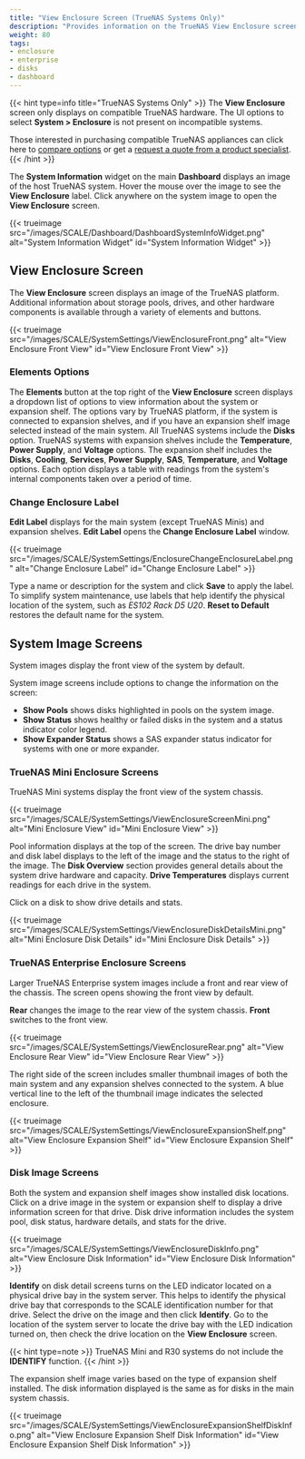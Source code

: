 ```yaml
---
title: "View Enclosure Screen (TrueNAS Systems Only)"
description: "Provides information on the TrueNAS View Enclosure screen available only on compatible TrueNAS hardware systems."
weight: 80
tags:
- enclosure
- enterprise
- disks
- dashboard
---
```


{{< hint type=info title="TrueNAS Systems Only" >}}
The **View Enclosure** screen only displays on compatible TrueNAS hardware.
The UI options to select **System > Enclosure** is not present on incompatible systems.

Those interested in purchasing compatible TrueNAS appliances can click here to [compare options](https://www.truenas.com/systems-overview/) or get a [request a quote from a product specialist](https://www.truenas.com/get-quote/).  
{{< /hint >}}

The **System Information** widget on the main **Dashboard** displays an image of the host TrueNAS system.
Hover the mouse over the image to see the **View Enclosure** label.
Click anywhere on the system image to open the **View Enclosure** screen.

{{< trueimage src="/images/SCALE/Dashboard/DashboardSystemInfoWidget.png" alt="System Information Widget" id="System Information Widget" >}}

## View Enclosure Screen

The **View Enclosure** screen displays an image of the TrueNAS platform.
Additional information about storage pools, drives, and other hardware components is available through a variety of elements and buttons.

{{< trueimage src="/images/SCALE/SystemSettings/ViewEnclosureFront.png" alt="View Enclosure Front View" id="View Enclosure Front View" >}}

### Elements Options

The **Elements** button at the top right of the **View Enclosure** screen displays a dropdown list of options to view information about the system or expansion shelf.
The options vary by TrueNAS platform, if the system is connected to expansion shelves, and if you have an expansion shelf image selected instead of the main system.
All TrueNAS systems include the **Disks** option. TrueNAS systems with expansion shelves include the **Temperature**, **Power Supply**, and **Voltage** options.
The expansion shelf  includes the **Disks**, **Cooling**, **Services**, **Power Supply**, **SAS**, **Temperature**, and **Voltage** options.
Each option displays a table with readings from the system's internal components taken over a period of time.

### Change Enclosure Label

**Edit Label** displays for the main system (except TrueNAS Minis) and expansion shelves.
**Edit Label** opens the **Change Enclosure Label** window.

{{< trueimage src="/images/SCALE/SystemSettings/EnclosureChangeEnclosureLabel.png" alt="Change Enclosure Label" id="Change Enclosure Label" >}}

Type a name or description for the system and click **Save** to apply the label.
To simplify system maintenance, use labels that help identify the physical location of the system, such as *ES102 Rack D5 U20*.
**Reset to Default** restores the default name for the system.

## System Image Screens

System images display the front view of the system by default.

System image screens include options to change the information on the screen:

* **Show Pools** shows disks highlighted in pools on the system image.
* **Show Status** shows healthy or failed disks in the system and a status indicator color legend.
* **Show Expander Status** shows a SAS expander status indicator for systems with one or more expander.

### TrueNAS Mini Enclosure Screens

TrueNAS Mini systems display the front view of the system chassis.

{{< trueimage src="/images/SCALE/SystemSettings/ViewEnclosureScreenMini.png" alt="Mini Enclosure View" id="Mini Enclosure View" >}}

Pool information displays at the top of the screen.
The drive bay number and disk label displays to the left of the image and the status to the right of the image.
The **Disk Overview** section provides general details about the system drive hardware and capacity.
**Drive Temperatures** displays current readings for each drive in the system.

Click on a disk to show drive details and stats.

{{< trueimage src="/images/SCALE/SystemSettings/ViewEnclosureDiskDetailsMini.png" alt="Mini Enclosure Disk Details" id="Mini Enclosure Disk Details" >}}

### TrueNAS Enterprise Enclosure Screens

Larger TrueNAS Enterprise system images include a front and rear view of the chassis.
The screen opens showing the front view by default.

**Rear** changes the image to the rear view of the system chassis.
**Front** switches to the front view.

{{< trueimage src="/images/SCALE/SystemSettings/ViewEnclosureRear.png" alt="View Enclosure Rear View" id="View Enclosure Rear View" >}}

The right side of the screen includes smaller thumbnail images of both the main system and any expansion shelves connected to the system.
A blue vertical line to the left of the thumbnail image indicates the selected enclosure.

{{< trueimage src="/images/SCALE/SystemSettings/ViewEnclosureExpansionShelf.png" alt="View Enclosure Expansion Shelf" id="View Enclosure Expansion Shelf" >}}

### Disk Image Screens

Both the system and expansion shelf images show installed disk locations.
Click on a drive image in the system or expansion shelf to display a drive information screen for that drive.
Disk drive information includes the system pool, disk status, hardware details, and stats for the drive.

{{< trueimage src="/images/SCALE/SystemSettings/ViewEnclosureDiskInfo.png" alt="View Enclosure Disk Information" id="View Enclosure Disk Information" >}}

**Identify** on disk detail screens turns on the LED indicator located on a physical drive bay in the system server.
This helps to identify the physical drive bay that corresponds to the SCALE identification number for that drive.
Select the drive on the image and then click **Identify**.
Go to the location of the system server to locate the drive bay with the LED indication turned on, then check the drive location on the **View Enclosure** screen.

{{< hint type=note >}}
TrueNAS Mini and R30 systems do not include the **IDENTIFY** function.
{{< /hint >}}

The expansion shelf image varies based on the type of expansion shelf installed.
The disk information displayed is the same as for disks in the main system chassis.

{{< trueimage src="/images/SCALE/SystemSettings/ViewEnclosureExpansionShelfDiskInfo.png" alt="View Enclosure Expansion Shelf Disk Information" id="View Enclosure Expansion Shelf Disk Information" >}}
